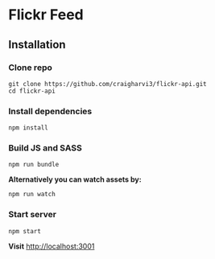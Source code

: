 # Flickr Feed

## Installation

### Clone repo
```
git clone https://github.com/craigharvi3/flickr-api.git
cd flickr-api
```

### Install dependencies
```
npm install
```

### Build JS and SASS
```
npm run bundle
```

**Alternatively you can watch assets by:**
```
npm run watch
```

### Start server
```
npm start
```

**Visit** [http://localhost:3001](http://localhost:3001)
